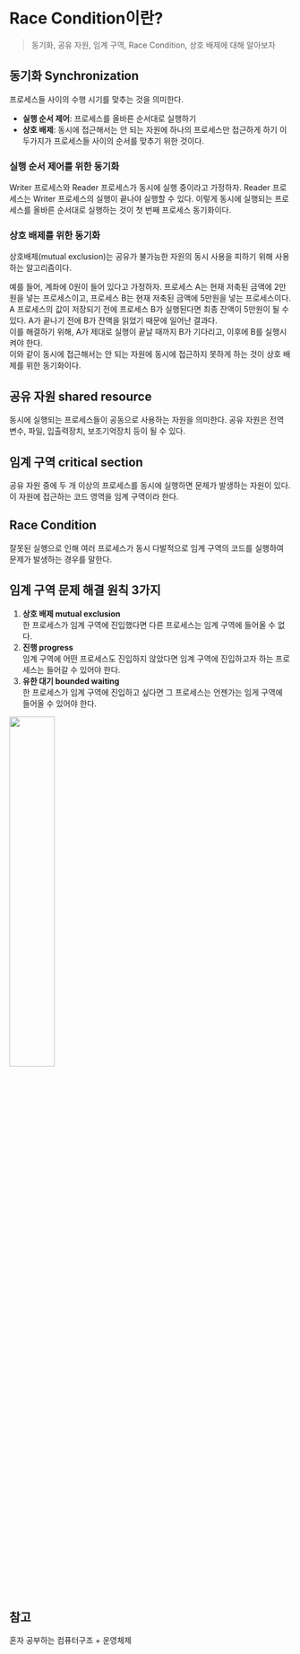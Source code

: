 # Race Condition이란?
> 동기화, 공유 자원, 임계 구역, Race Condition, 상호 배제에 대해 알아보자

## 동기화 Synchronization
프로세스들 사이의 수행 시기를 맞추는 것을 의미한다. 
- **실행 순서 제어**: 프로세스를 올바른 순서대로 실행하기
- **상호 배제**: 동시에 접근해서는 안 되는 자원에 하나의 프로세스만 접근하게 하기
이 두가지가 프로세스들 사이의 순서를 맞추기 위한 것이다.

### 실행 순서 제어를 위한 동기화
Writer 프로세스와 Reader 프로세스가 동시에 실행 중이라고 가정하자. Reader 프로세스는 Writer 프로세스의 실행이 끝나야 실행할 수 있다. 
이렇게 동시에 실행되는 프로세스를 올바른 순서대로 실행하는 것이 첫 번째 프로세스 동기화이다.

### 상호 배제를 위한 동기화
상호배제(mutual exclusion)는 공유가 불가능한 자원의 동시 사용을 피하기 위해 사용하는 알고리즘이다.

예를 들어, 계좌에 0원이 들어 있다고 가정하자. 프로세스 A는 현재 저축된 금액에 2만원을 넣는 프로세스이고, 프로세스 B는 현재 저축된 
금액에 5만원을 넣는 프로세스이다. A 프로세스의 값이 저장되기 전에 프로세스 B가 실행된다면 최종 잔액이 5만원이 될 수 있다. 
A가 끝나기 전에 B가 잔액을 읽었기 때문에 일어난 결과다.     
이를 해결하기 위해, A가 제대로 실행이 끝날 때까지 B가 기다리고, 이후에 B를 실행시켜야 한다.     
이와 같이 동시에 접근해서는 안 되는 자원에 동시에 접근하지 못하게 하는 것이 상호 배제를 위한 동기화이다.

## 공유 자원 shared resource
동시에 실행되는 프로세스들이 공동으로 사용하는 자원을 의미한다. 공유 자원은 전역 변수, 파일, 입출력장치, 보조기억장치 등이 될 수 있다. 

## 임계 구역 critical section
공유 자원 중에 두 개 이상의 프로세스를 동시에 실행하면 문제가 발생하는 자원이 있다. 이 자원에 접근하는 코드 영역을 임계 구역이라 한다.

## Race Condition
잘못된 실행으로 인해 여러 프로세스가 동시 다발적으로 임계 구역의 코드를 실행하여 문제가 발생하는 경우를 말한다.

## 임계 구역 문제 해결 원칙 3가지
1. **상호 배제 mutual exclusion**    
   한 프로세스가 임계 구역에 진입했다면 다른 프로세스는 임계 구역에 들어올 수 없다.
2. **진행 progress**    
   임계 구역에 어떤 프로세스도 진입하지 않았다면 임계 구역에 진입하고자 하는 프로세스는 들어갈 수 있어야 한다.
3. **유한 대기 bounded waiting**    
   한 프로세스가 임계 구역에 진입하고 싶다면 그 프로세스는 언젠가는 임게 구역에 들어올 수 있어야 한다.

<img src="https://github.com/chunghye98/CS-Archive/assets/57451700/f16866e7-b6d2-4e05-984a-8696abb6c78c" width="40%">

## 참고
혼자 공부하는 컴퓨터구조 + 운영체제  
